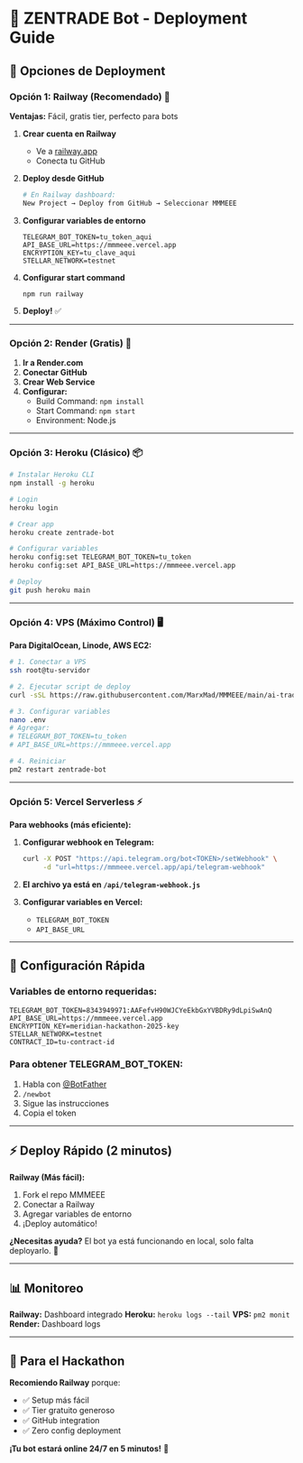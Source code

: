 # 🤖 ZENTRADE Bot - Deployment Guide

## 🎯 Opciones de Deployment

### **Opción 1: Railway (Recomendado) 🚂**

**Ventajas:** Fácil, gratis tier, perfecto para bots

1. **Crear cuenta en Railway**
   - Ve a [railway.app](https://railway.app)
   - Conecta tu GitHub

2. **Deploy desde GitHub**
   ```bash
   # En Railway dashboard:
   New Project → Deploy from GitHub → Seleccionar MMMEEE
   ```

3. **Configurar variables de entorno**
   ```
   TELEGRAM_BOT_TOKEN=tu_token_aqui
   API_BASE_URL=https://mmmeee.vercel.app
   ENCRYPTION_KEY=tu_clave_aqui
   STELLAR_NETWORK=testnet
   ```

4. **Configurar start command**
   ```
   npm run railway
   ```

5. **Deploy!** ✅

---

### **Opción 2: Render (Gratis) 🎨**

1. **Ir a Render.com**
2. **Conectar GitHub**
3. **Crear Web Service**
4. **Configurar:**
   - Build Command: `npm install`
   - Start Command: `npm start`
   - Environment: Node.js

---

### **Opción 3: Heroku (Clásico) 📦**

```bash
# Instalar Heroku CLI
npm install -g heroku

# Login
heroku login

# Crear app
heroku create zentrade-bot

# Configurar variables
heroku config:set TELEGRAM_BOT_TOKEN=tu_token
heroku config:set API_BASE_URL=https://mmmeee.vercel.app

# Deploy
git push heroku main
```

---

### **Opción 4: VPS (Máximo Control) 🖥️**

**Para DigitalOcean, Linode, AWS EC2:**

```bash
# 1. Conectar a VPS
ssh root@tu-servidor

# 2. Ejecutar script de deploy
curl -sSL https://raw.githubusercontent.com/MarxMad/MMMEEE/main/ai-trade-bot/telegram-bot/deploy-vps.sh | bash

# 3. Configurar variables
nano .env
# Agregar:
# TELEGRAM_BOT_TOKEN=tu_token
# API_BASE_URL=https://mmmeee.vercel.app

# 4. Reiniciar
pm2 restart zentrade-bot
```

---

### **Opción 5: Vercel Serverless** ⚡

**Para webhooks (más eficiente):**

1. **Configurar webhook en Telegram:**
   ```bash
   curl -X POST "https://api.telegram.org/bot<TOKEN>/setWebhook" \
        -d "url=https://mmmeee.vercel.app/api/telegram-webhook"
   ```

2. **El archivo ya está en `/api/telegram-webhook.js`**

3. **Configurar variables en Vercel:**
   - `TELEGRAM_BOT_TOKEN`
   - `API_BASE_URL`

---

## 🔧 Configuración Rápida

### **Variables de entorno requeridas:**
```env
TELEGRAM_BOT_TOKEN=8343949971:AAFefvH90WJCYeEkbGxYVBDRy9dLpiSwAnQ
API_BASE_URL=https://mmmeee.vercel.app
ENCRYPTION_KEY=meridian-hackathon-2025-key
STELLAR_NETWORK=testnet
CONTRACT_ID=tu-contract-id
```

### **Para obtener TELEGRAM_BOT_TOKEN:**
1. Habla con [@BotFather](https://t.me/botfather)
2. `/newbot`
3. Sigue las instrucciones
4. Copia el token

---

## ⚡ Deploy Rápido (2 minutos)

**Railway (Más fácil):**
1. Fork el repo MMMEEE
2. Conectar a Railway
3. Agregar variables de entorno
4. ¡Deploy automático!

**¿Necesitas ayuda?** El bot ya está funcionando en local, solo falta deployarlo. 🚀

---

## 📊 Monitoreo

**Railway:** Dashboard integrado
**Heroku:** `heroku logs --tail`
**VPS:** `pm2 monit`
**Render:** Dashboard logs

---

## 🎯 Para el Hackathon

**Recomiendo Railway** porque:
- ✅ Setup más fácil
- ✅ Tier gratuito generoso
- ✅ GitHub integration
- ✅ Zero config deployment

**¡Tu bot estará online 24/7 en 5 minutos!** 🤖

